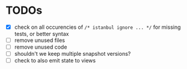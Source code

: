 # TODOs

- [x] check on all occurencies of `/* istanbul ignore ... */` for missing tests, or better syntax
- [ ] remove unused files
- [ ] remove unused code
- [ ] shouldn't we keep multiple snapshot versions?
- [ ] check to also emit state to views
